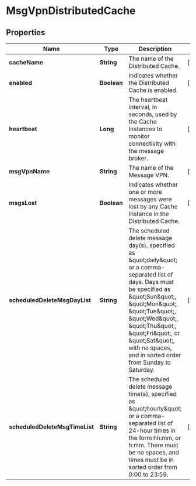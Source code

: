 
# MsgVpnDistributedCache

## Properties
Name | Type | Description | Notes
------------ | ------------- | ------------- | -------------
**cacheName** | **String** | The name of the Distributed Cache. |  [optional]
**enabled** | **Boolean** | Indicates whether the Distributed Cache is enabled. |  [optional]
**heartbeat** | **Long** | The heartbeat interval, in seconds, used by the Cache Instances to monitor connectivity with the message broker. |  [optional]
**msgVpnName** | **String** | The name of the Message VPN. |  [optional]
**msgsLost** | **Boolean** | Indicates whether one or more messages were lost by any Cache Instance in the Distributed Cache. |  [optional]
**scheduledDeleteMsgDayList** | **String** | The scheduled delete message day(s), specified as \&quot;daily\&quot; or a comma-separated list of days. Days must be specified as \&quot;Sun\&quot;, \&quot;Mon\&quot;, \&quot;Tue\&quot;, \&quot;Wed\&quot;, \&quot;Thu\&quot;, \&quot;Fri\&quot;, or \&quot;Sat\&quot;, with no spaces, and in sorted order from Sunday to Saturday. |  [optional]
**scheduledDeleteMsgTimeList** | **String** | The scheduled delete message time(s), specified as \&quot;hourly\&quot; or a comma-separated list of 24-hour times in the form hh:mm, or h:mm. There must be no spaces, and times must be in sorted order from 0:00 to 23:59. |  [optional]



